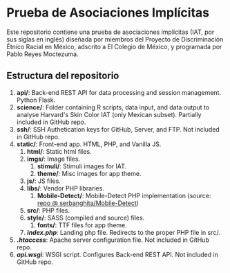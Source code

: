 # Prueba de Asociaciones Implícitas

Este repositorio contiene una prueba de asociaciones implícitas (IAT, por sus siglas en inglés) diseñada por miembros del Proyecto de Discriminación Étnico Racial en México, adscrito a El Colegio de México, y programada por Pablo Reyes Moctezuma.

## Estructura del repositorio

1. __api/__: Back-end REST API for data processing and session management. Python Flask.
2. __science/__: Folder containing R scripts, data input, and data output to analyse Harvard's Skin Color IAT (only Mexican subset). Partially included in GitHub repo.
3. __ssh/__: SSH Authetication keys for GitHub, Server, and FTP. Not included in GitHub repo.
4. __static/__: Front-end app. HTML, PHP, and Vanilla JS.
    1. __html/__: Static html files.
    2. __imgs/__: Image files.
        1. __stimuli/__: Stimuli images for IAT.
        2. __theme/__: Misc images for app theme.
    3. __js/__: JS files.
    4. __libs/__: Vendor PHP libraries.
        1. __Mobile-Detect/__: Mobile-Detect PHP implementation (source: [repo @ serbanghita/Mobile-Detect](https://github.com/serbanghita/Mobile-Detect))
    5. __src/__: PHP files.
    6. __style/__: SASS (compiled and source) files.
        1. __fonts/__: TTF files for app theme.
    7. __*index.php*__: Landing php file. Redirects to the proper PHP file in src/.
5. __*.htaccess*__: Apache server configuration file. Not included in GitHub repo.
6. __*api.wsgi*__: WSGI script. Configures Back-end REST API. Not included in GitHub repo.
